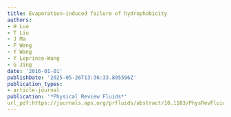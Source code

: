 ```yaml
---
title: Evaporation-induced failure of hydrophobicity
authors:
- H Luo
- T Liu
- J Ma
- P Wang
- Y Wang
- Y Leprince-Wang
- G Jing
date: '2016-01-01'
publishDate: '2025-05-26T13:36:33.895596Z'
publication_types:
- article-journal
publication: '*Physical Review Fluids*'
url_pdf:https://journals.aps.org/prfluids/abstract/10.1103/PhysRevFluids.1.053901
---
```

